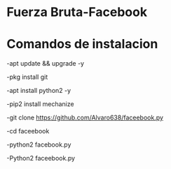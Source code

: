 
# Fuerza Bruta-Facebook
# Comandos de instalacion

-apt update && upgrade -y

-pkg install git

-apt install python2 -y

-pip2 install mechanize

-git clone https://github.com/Alvaro638/faceebook.py

-cd faceebook

-python2 facebook.py

-Python2 faceebook.py
